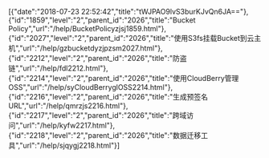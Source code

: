 [{"date":"2018-07-23 22:52:42","title":"tWJPAO9lvS3burKJvQn6JA=="},{"id":"1859","level":"2","parent_id":"2026","title":"Bucket Policy","url":"/help/BucketPolicyzjsj1859.html"},{"id":"2027","level":"2","parent_id":"2026","title":"使用S3fs挂载Bucket到云主机","url":"/help/gzbucketdyzjpzsm2027.html"},{"id":"2212","level":"2","parent_id":"2026","title":"防盗链","url":"/help/fdl2212.html"},{"id":"2214","level":"2","parent_id":"2026","title":"使用CloudBerry管理OSS","url":"/help/syCloudBerryglOSS2214.html"},{"id":"2216","level":"2","parent_id":"2026","title":"生成预签名URL","url":"/help/qmrzjs2216.html"},{"id":"2217","level":"2","parent_id":"2026","title":"跨域访问","url":"/help/kyfw2217.html"},{"id":"2218","level":"2","parent_id":"2026","title":"数据迁移工具","url":"/help/sjqygj2218.html"}]